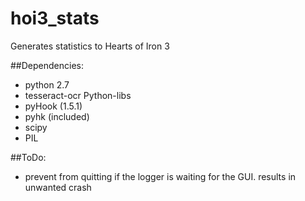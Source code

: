 hoi3_stats
==========

Generates statistics to Hearts of Iron 3

##Dependencies:
- python 2.7
- tesseract-ocr
Python-libs
- pyHook (1.5.1)
- pyhk (included)
- scipy
- PIL

##ToDo:
- prevent from quitting if the logger is waiting for the GUI. results in unwanted crash